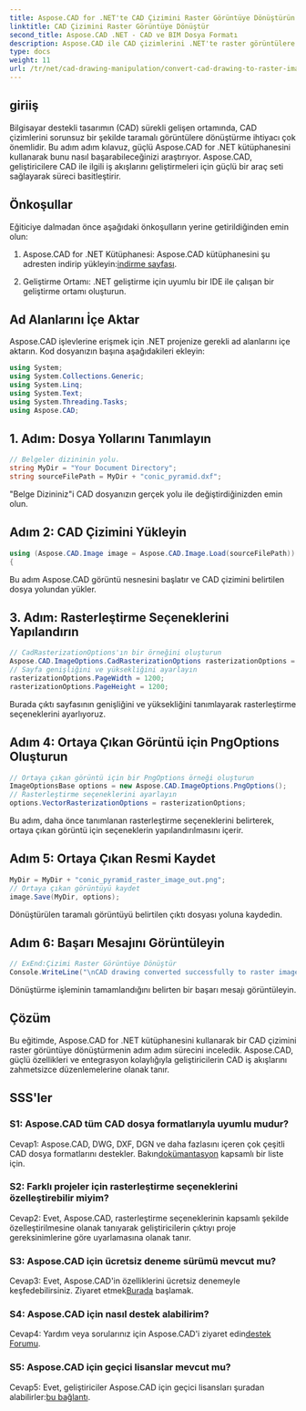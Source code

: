 ```yaml
---
title: Aspose.CAD for .NET'te CAD Çizimini Raster Görüntüye Dönüştürün
linktitle: CAD Çizimini Raster Görüntüye Dönüştür
second_title: Aspose.CAD .NET - CAD ve BIM Dosya Formatı
description: Aspose.CAD ile CAD çizimlerini .NET'te raster görüntülere dönüştürmenin kusursuz sürecini keşfedin. Verimli iş akışlarının kilidini açın ve CAD projelerinizi zahmetsizce geliştirin.
type: docs
weight: 11
url: /tr/net/cad-drawing-manipulation/convert-cad-drawing-to-raster-image/
---
```

## giriiş

Bilgisayar destekli tasarımın (CAD) sürekli gelişen ortamında, CAD çizimlerini sorunsuz bir şekilde taramalı görüntülere dönüştürme ihtiyacı çok önemlidir. Bu adım adım kılavuz, güçlü Aspose.CAD for .NET kütüphanesini kullanarak bunu nasıl başarabileceğinizi araştırıyor. Aspose.CAD, geliştiricilere CAD ile ilgili iş akışlarını geliştirmeleri için güçlü bir araç seti sağlayarak süreci basitleştirir.

## Önkoşullar

Eğiticiye dalmadan önce aşağıdaki önkoşulların yerine getirildiğinden emin olun:

1.  Aspose.CAD for .NET Kütüphanesi: Aspose.CAD kütüphanesini şu adresten indirip yükleyin:[indirme sayfası](https://releases.aspose.com/cad/net/).

2. Geliştirme Ortamı: .NET geliştirme için uyumlu bir IDE ile çalışan bir geliştirme ortamı oluşturun.

## Ad Alanlarını İçe Aktar

Aspose.CAD işlevlerine erişmek için .NET projenize gerekli ad alanlarını içe aktarın. Kod dosyanızın başına aşağıdakileri ekleyin:

```csharp
using System;
using System.Collections.Generic;
using System.Linq;
using System.Text;
using System.Threading.Tasks;
using Aspose.CAD;
```

## 1. Adım: Dosya Yollarını Tanımlayın

```csharp
// Belgeler dizininin yolu.
string MyDir = "Your Document Directory";
string sourceFilePath = MyDir + "conic_pyramid.dxf";
```

"Belge Dizininiz"i CAD dosyanızın gerçek yolu ile değiştirdiğinizden emin olun.

## Adım 2: CAD Çizimini Yükleyin

```csharp
using (Aspose.CAD.Image image = Aspose.CAD.Image.Load(sourceFilePath))
{
```

Bu adım Aspose.CAD görüntü nesnesini başlatır ve CAD çizimini belirtilen dosya yolundan yükler.

## 3. Adım: Rasterleştirme Seçeneklerini Yapılandırın

```csharp
// CadRasterizationOptions'ın bir örneğini oluşturun
Aspose.CAD.ImageOptions.CadRasterizationOptions rasterizationOptions = new Aspose.CAD.ImageOptions.CadRasterizationOptions();
// Sayfa genişliğini ve yüksekliğini ayarlayın
rasterizationOptions.PageWidth = 1200;
rasterizationOptions.PageHeight = 1200;
```

Burada çıktı sayfasının genişliğini ve yüksekliğini tanımlayarak rasterleştirme seçeneklerini ayarlıyoruz.

## Adım 4: Ortaya Çıkan Görüntü için PngOptions Oluşturun

```csharp
// Ortaya çıkan görüntü için bir PngOptions örneği oluşturun
ImageOptionsBase options = new Aspose.CAD.ImageOptions.PngOptions();
// Rasterleştirme seçeneklerini ayarlayın
options.VectorRasterizationOptions = rasterizationOptions;
```

Bu adım, daha önce tanımlanan rasterleştirme seçeneklerini belirterek, ortaya çıkan görüntü için seçeneklerin yapılandırılmasını içerir.

## Adım 5: Ortaya Çıkan Resmi Kaydet

```csharp
MyDir = MyDir + "conic_pyramid_raster_image_out.png";
// Ortaya çıkan görüntüyü kaydet
image.Save(MyDir, options);
```

Dönüştürülen taramalı görüntüyü belirtilen çıktı dosyası yoluna kaydedin.

## Adım 6: Başarı Mesajını Görüntüleyin

```csharp
// ExEnd:Çizimi Raster Görüntüye Dönüştür
Console.WriteLine("\nCAD drawing converted successfully to raster image format.\nFile saved at " + MyDir);
```

Dönüştürme işleminin tamamlandığını belirten bir başarı mesajı görüntüleyin.

## Çözüm

Bu eğitimde, Aspose.CAD for .NET kütüphanesini kullanarak bir CAD çizimini raster görüntüye dönüştürmenin adım adım sürecini inceledik. Aspose.CAD, güçlü özellikleri ve entegrasyon kolaylığıyla geliştiricilerin CAD iş akışlarını zahmetsizce düzenlemelerine olanak tanır.

## SSS'ler

### S1: Aspose.CAD tüm CAD dosya formatlarıyla uyumlu mudur?

Cevap1: Aspose.CAD, DWG, DXF, DGN ve daha fazlasını içeren çok çeşitli CAD dosya formatlarını destekler. Bakın[dokümantasyon](https://reference.aspose.com/cad/net/) kapsamlı bir liste için.

### S2: Farklı projeler için rasterleştirme seçeneklerini özelleştirebilir miyim?

Cevap2: Evet, Aspose.CAD, rasterleştirme seçeneklerinin kapsamlı şekilde özelleştirilmesine olanak tanıyarak geliştiricilerin çıktıyı proje gereksinimlerine göre uyarlamasına olanak tanır.

### S3: Aspose.CAD için ücretsiz deneme sürümü mevcut mu?

 Cevap3: Evet, Aspose.CAD'in özelliklerini ücretsiz denemeyle keşfedebilirsiniz. Ziyaret etmek[Burada](https://releases.aspose.com/) başlamak.

### S4: Aspose.CAD için nasıl destek alabilirim?

 Cevap4: Yardım veya sorularınız için Aspose.CAD'i ziyaret edin[destek Forumu](https://forum.aspose.com/c/cad/19).

### S5: Aspose.CAD için geçici lisanslar mevcut mu?
 
 Cevap5: Evet, geliştiriciler Aspose.CAD için geçici lisansları şuradan alabilirler:[bu bağlantı](https://purchase.aspose.com/temporary-license/).